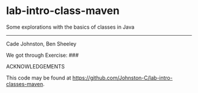 # lab-intro-class-maven

Some explorations with the basics of classes in Java

---

Cade Johnston, Ben Sheeley

We got through Exercise: ###

ACKNOWLEDGEMENTS

This code may be found at <https://github.com/Johnston-C/lab-intro-classes-maven>.